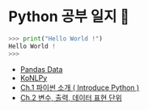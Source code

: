 # Python 공부 일지 🐍

```python
>>> print("Hello World !")
Hello World !
>>>
```
+ <a href="https://github.com/DevJaepaL/TIL/tree/main/Python/PandasData">Pandas Data</a>
+ <a href="https://github.com/DevJaepaL/TIL/tree/main/Python/KoNLPy">KoNLPy</a>
+ <a href="https://github.com/DevJaepaL/TIL/tree/main/Python/Chapter01">Ch.1 파이썬 소개 ( Introduce Python )</a>
+ <a href="https://github.com/DevJaepaL/TIL/tree/main/Python/Chapter02">Ch.2 변수, 출력, 데이터 표현 단위</a>
